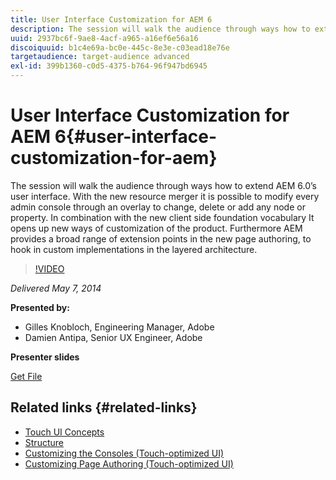 ```yaml
---
title: User Interface Customization for AEM 6
description: The session will walk the audience through ways how to extend AEM 6.0’s user interface. With the new resource merger it is possible to modify every admin console through an overlay to change, delete or add any node or property. In combination with the new client side foundation vocabulary It opens up new ways of customization of the product. Furthermore AEM provides a broad range of extension points in the new page authoring, to hook in custom implementations in the layered architecture.
uuid: 2937bc6f-9ae8-4acf-a965-a16ef6e56a16
discoiquuid: b1c4e69a-bc0e-445c-8e3e-c03ead18e76e
targetaudience: target-audience advanced
exl-id: 399b1360-c0d5-4375-b764-96f947bd6945
---
```

# User Interface Customization for AEM 6{#user-interface-customization-for-aem}

The session will walk the audience through ways how to extend AEM 6.0’s user interface. With the new resource merger it is possible to modify every admin console through an overlay to change, delete or add any node or property. In combination with the new client side foundation vocabulary It opens up new ways of customization of the product. Furthermore AEM provides a broad range of extension points in the new page authoring, to hook in custom implementations in the layered architecture.

>[!VIDEO](https://video.tv.adobe.com/v/19519/?quality=9)

*Delivered May 7, 2014*

**Presented by:**

* Gilles Knobloch, Engineering Manager, Adobe  
* Damien Antipa, Senior UX Engineer, Adobe

**Presenter slides**

[Get File](assets/user-interface-customization-for-aem6.pdf)

## Related links {#related-links}

* [Touch UI Concepts](http://docs.adobe.com/docs/en/aem/6-0/develop/the-basics/touch-ui-concepts.html)
* [Structure](http://docs.adobe.com/docs/en/aem/6-0/develop/the-basics/touch-ui-structure.html)
* [Customizing the Consoles (Touch-optimized UI)](http://docs.adobe.com/docs/en/aem/6-0/develop/extending/customizing-consoles-touch.html)
* [Customizing Page Authoring (Touch-optimized UI)](http://docs.adobe.com/docs/en/aem/6-0/develop/extending/customizing-page-authoring-touch.html)
